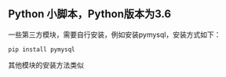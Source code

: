 ## Python 小脚本，Python版本为3.6

一些第三方模块，需要自行安装，例如安装pymysql，安装方式如下：

```
pip install pymysql
```

其他模块的安装方法类似


